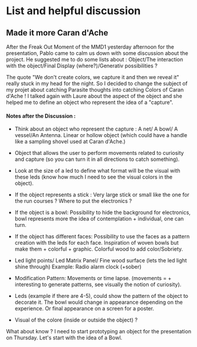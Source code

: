 <h1>List and helpful discussion</h1>
<h2>Made it more Caran d'Ache</h2>
<p>After the Freak Out Moment of the MMD1 yesterday afternoon for the presentation, Pablo came to calm us down with some discussion about the project. He suggested me to do some lists about : Object/The interaction with the object/Final Display (where?)/Generativ possibilities ?</p>

<p>The quote "We don't create colors, we capture it and then we reveal it" really stuck in my head for the night. So I decided to change the subject of my projet about catching Parasite thoughts into catching Colors of Caran d'Ache ! I talked again with Laure about the aspect of the object and she helped me to define an object who represent the idea of a "capture". </p>

<h4>Notes after the Discussion :</h4>
<p>

 - Think about an object who represent the capture : A net/ A bowl/ A vessel/An Antenna. Linear or hollow object (which could have a handle like a sampling shovel used at Caran d'Ache.) 
 
 - Object that allows the user to perform movements related to curiosity and capture (so you can turn it in all directions to catch something).

 - Look at the size of a led to define what format will be the visual with these leds (know how much I need to see the visual colors in the object). 
 
 - If the object represents a stick : Very large stick or small like the one for the run courses ? Where to put the electronics ?
 
 -  If the object is a bowl: Possibility to hide the background for electronics, bowl represents more the idea of contemplation + individual, one can turn. 
 
 - If the object has different faces: Possibility to use the faces as a pattern creation with the leds for each face. Inspiration of woven bowls but make them + colorful + graphic. Colorful wood to add color/Sobriety.
 
 - Led light points/ Led Matrix Panel/ Fine wood surface (lets the led light shine through) Example: Radio alarm clock (+sober)
 
 - Modification Pattern: Movements or time lapse. (movements = + interesting to generate patterns, see visually the notion of curiosity).
 
 - Leds (example if there are 4-5), could show the pattern of the object to decorate it. The bowl would change in appearance depending on the experience. Or final appearance on a screen for a poster.

 - Visual of the colore (inside or outside the object) ?</p>

<p> What about know ? I need to start prototyping an object for the presentation on Thursday. Let's start with the idea of a Bowl.</p>
